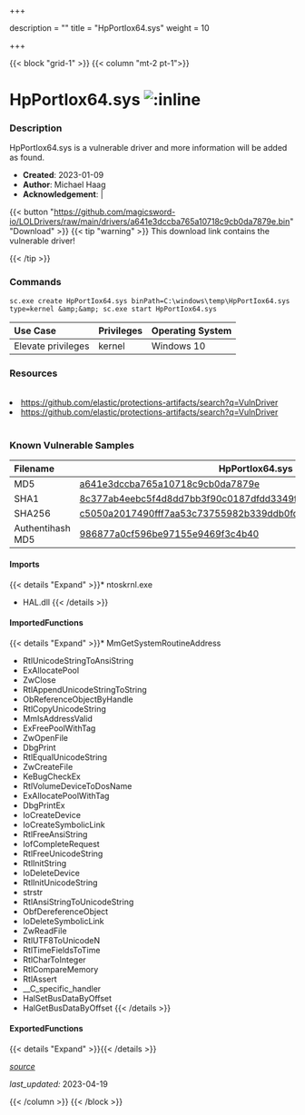 +++

description = ""
title = "HpPortIox64.sys"
weight = 10

+++


{{< block "grid-1" >}}
{{< column "mt-2 pt-1">}}


# HpPortIox64.sys ![:inline](/images/twitter_verified.png) 


### Description

HpPortIox64.sys is a vulnerable driver and more information will be added as found.

- **Created**: 2023-01-09
- **Author**: Michael Haag
- **Acknowledgement**:  | [](https://twitter.com/)

{{< button "https://github.com/magicsword-io/LOLDrivers/raw/main/drivers/a641e3dccba765a10718c9cb0da7879e.bin" "Download" >}}
{{< tip "warning" >}}
This download link contains the vulnerable driver!

{{< /tip >}}

### Commands

```
sc.exe create HpPortIox64.sys binPath=C:\windows\temp\HpPortIox64.sys     type=kernel &amp;&amp; sc.exe start HpPortIox64.sys
```

| Use Case | Privileges | Operating System | 
|:---- | ---- | ---- |
| Elevate privileges | kernel | Windows 10 |

### Resources
<br>
<li><a href=" https://github.com/elastic/protections-artifacts/search?q=VulnDriver"> https://github.com/elastic/protections-artifacts/search?q=VulnDriver</a></li>
<li><a href="https://github.com/elastic/protections-artifacts/search?q=VulnDriver">https://github.com/elastic/protections-artifacts/search?q=VulnDriver</a></li>
<br>

### Known Vulnerable Samples

| Filename | HpPortIox64.sys |
|:---- | ---- | 
| MD5 | <a href="https://www.virustotal.com/gui/file/a641e3dccba765a10718c9cb0da7879e">a641e3dccba765a10718c9cb0da7879e</a> |
| SHA1 | <a href="https://www.virustotal.com/gui/file/8c377ab4eebc5f4d8dd7bb3f90c0187dfdd3349f">8c377ab4eebc5f4d8dd7bb3f90c0187dfdd3349f</a> |
| SHA256 | <a href="https://www.virustotal.com/gui/file/c5050a2017490fff7aa53c73755982b339ddb0fd7cef2cde32c81bc9834331c5">c5050a2017490fff7aa53c73755982b339ddb0fd7cef2cde32c81bc9834331c5</a> |
| Authentihash MD5 | <a href="https://www.virustotal.com/gui/search/authentihash%253A986877a0cf596be97155e9469f3c4b40">986877a0cf596be97155e9469f3c4b40</a> || Authentihash SHA1 | <a href="https://www.virustotal.com/gui/search/authentihash%253A98807d9e11bad4feed54d0d2c1abadeb95ca997c">98807d9e11bad4feed54d0d2c1abadeb95ca997c</a> || Authentihash SHA256 | <a href="https://www.virustotal.com/gui/search/authentihash%253A35b31c96194d78cbb98b3223bf810f78f53fc0e4601f49169938ca883586e4e9">35b31c96194d78cbb98b3223bf810f78f53fc0e4601f49169938ca883586e4e9</a> || Signature | HP Inc., DigiCert SHA2 Assured ID Code Signing CA, DigiCert   || Company | HP Inc. || Description | HpPortIo || Product | HpPortIo || OriginalFilename | HpPortIox64.sys |
#### Imports
{{< details "Expand" >}}* ntoskrnl.exe
* HAL.dll
{{< /details >}}
#### ImportedFunctions
{{< details "Expand" >}}* MmGetSystemRoutineAddress
* RtlUnicodeStringToAnsiString
* ExAllocatePool
* ZwClose
* RtlAppendUnicodeStringToString
* ObReferenceObjectByHandle
* RtlCopyUnicodeString
* MmIsAddressValid
* ExFreePoolWithTag
* ZwOpenFile
* DbgPrint
* RtlEqualUnicodeString
* ZwCreateFile
* KeBugCheckEx
* RtlVolumeDeviceToDosName
* ExAllocatePoolWithTag
* DbgPrintEx
* IoCreateDevice
* IoCreateSymbolicLink
* RtlFreeAnsiString
* IofCompleteRequest
* RtlFreeUnicodeString
* RtlInitString
* IoDeleteDevice
* RtlInitUnicodeString
* strstr
* RtlAnsiStringToUnicodeString
* ObfDereferenceObject
* IoDeleteSymbolicLink
* ZwReadFile
* RtlUTF8ToUnicodeN
* RtlTimeFieldsToTime
* RtlCharToInteger
* RtlCompareMemory
* RtlAssert
* __C_specific_handler
* HalSetBusDataByOffset
* HalGetBusDataByOffset
{{< /details >}}
#### ExportedFunctions
{{< details "Expand" >}}{{< /details >}}



[*source*](https://github.com/magicsword-io/LOLDrivers/tree/main/yaml/hpportiox64.yaml)

*last_updated:* 2023-04-19








{{< /column >}}
{{< /block >}}
